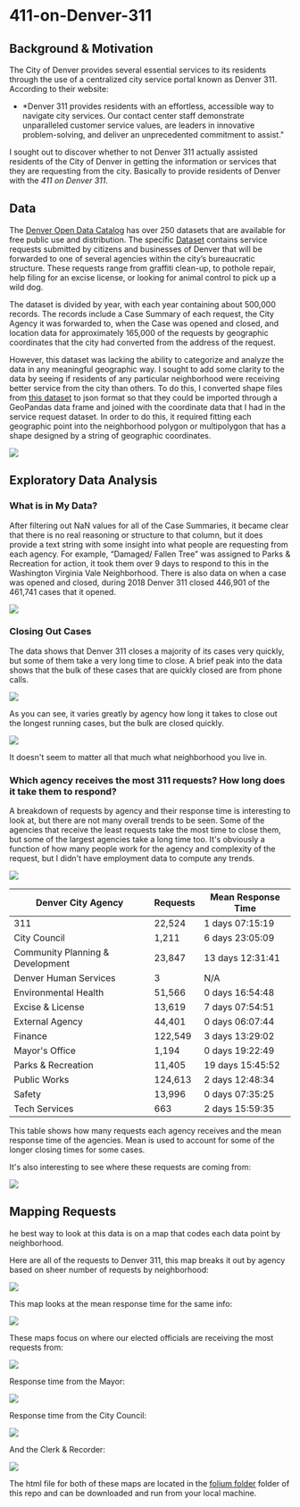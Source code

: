# 411-on-Denver-311

## Background & Motivation
The City of Denver provides several essential services to its residents through the use of a centralized city service portal known as Denver 311. According to their website:
 - *Denver 311 provides residents with an effortless, accessible way to navigate city services. Our contact center staff demonstrate unparalleled customer service values, are leaders in innovative problem-solving, and deliver an unprecedented commitment to assist."

I sought out to discover whether to not Denver 311 actually assisted residents of the City of Denver in getting the information or services that they are requesting from the city. Basically to provide residents of Denver with the *411 on Denver 311*. 


## Data
The [Denver Open Data Catalog](https://www.denvergov.org/opendata/) has over 250 datasets that are available for free public use and distribution. The specific [Dataset](https://www.denvergov.org/opendata/dataset/city-and-county-of-denver-311-service-requests-2007-to-current) contains service requests submitted by citizens and businesses of Denver that will be forwarded to one of several agencies within the city’s bureaucratic structure. These requests range from graffiti clean-up, to pothole repair, help filing for an excise license, or looking for animal control to pick up a wild dog.  

The dataset is divided by year, with each year containing about 500,000 records. The records include a Case Summary of each request, the City Agency it was forwarded to, when the Case was opened and closed, and location data for approximately 165,000 of the requests by geographic coordinates that the city had converted from the address of the request.

However, this dataset was lacking the ability to categorize and analyze the data in any meaningful geographic way. I sought to add some clarity to the data by seeing if residents of any particular neighborhood were receiving better service from the city than others. To do this, I converted shape files from [this dataset](https://www.denvergov.org/opendata/dataset/city-and-county-of-denver-statistical-neighborhoods) to json format so that they could be imported through a GeoPandas data frame and joined with the coordinate data that I had in the service request dataset. In order to do this, it required fitting each geographic point into the neighborhood polygon or multipolygon that has a shape designed by a string of geographic coordinates. 

![](images/all_requests.gif)


## Exploratory Data Analysis

### What is in My Data? 
After filtering out NaN values for all of the Case Summaries, it became clear that there is no real reasoning or structure to that column, but it does provide a text string with some insight into what people are requesting from each agency. For example, “Damaged/ Fallen Tree” was assigned to Parks & Recreation for action, it took them over 9 days to respond to this in the Washington Virginia Vale Neighborhood. There is also data on when a case was opened and closed, during 2018 Denver 311 closed 446,901 of the 461,741 cases that it opened.

![](images/cases_opened_v._closedtimeplot.png)

### Closing Out Cases
The data shows that Denver 311 closes a majority of its cases very quickly, but some of them take a very long time to close. A brief peak into the data shows that the bulk of these cases that are quickly closed are from phone calls. 

![](images/response_time_in_days_violin_plot.png)

As you can see, it varies greatly by agency how long it takes to close out the longest running cases, but the bulk are closed quickly.

![](images/311_response_time_in_days_violin_plot.png)

It doesn't seem to matter all that much what neighborhood you live in. 

### Which agency receives the most 311 requests? How long does it take them to respond?
A breakdown of requests by agency and their response time is interesting to look at, but there are not many overall trends to be seen. Some of the agencies that receive the least requests take the most time to close them, but some of the largest agencies take a long time too. It's obviously a function of how many people work for the agency and complexity of the request, but I didn't have employment data to compute any trends. 

![](images/311_requests_by_agency_side_hist.png)

| Denver City Agency                 |     Requests     | Mean Response Time |
|------------------------------------|------------------|--------------------|
| 311                                |  22,524          |   1 days 07:15:19  |
| City Council                       |   1,211          |   6 days 23:05:09  |
| Community Planning & Development   |  23,847          |  13 days 12:31:41  |
| Denver Human Services              |       3          |          N/A       |
| Environmental Health               |  51,566          |   0 days 16:54:48  |
| Excise & License                   |  13,619          |   7 days 07:54:51  |
| External Agency                    |  44,401          |   0 days 06:07:44  |
| Finance                            | 122,549          |   3 days 13:29:02  |
| Mayor's Office                     |   1,194          |   0 days 19:22:49  |
| Parks & Recreation                 |  11,405          |  19 days 15:45:52  |
| Public Works                       | 124,613          |   2 days 12:48:34  |
| Safety                             |  13,996          |   0 days 07:35:25  |
| Tech Services                      |     663          |   2 days 15:59:35  |


This table shows how many requests each agency receives and the mean response time of the agencies. Mean is used to account for some of the longer closing times for some cases.

It's also interesting to see where these requests are coming from:

![](images/311_requests_by_neighborhood_side_hist.png)

## Mapping Requests
he best way to look at this data is on a map that codes each data point by neighborhood. 

Here are all of the requests to Denver 311, this map breaks it out by agency based on sheer number of requests by neighborhood:

![](images/all_requests.gif)

This map looks at the mean response time for the same info:

![](images/means_map.gif)

These maps focus on where our elected officials are receiving the most requests from:

![](images/requests_to_elected.gif)

Response time from the Mayor:

![](images/mayor_means.gif)

Response time from the City Council:

![](images/city_council_means.gif)

And the Clerk & Recorder:

![](images/clerk_means.gif)

The html file for both of these maps are located in the [folium folder](https://github.com/jpmiller10/411-on-Denver-311/tree/master/folium) folder of this repo and can be downloaded and run from your local machine.
